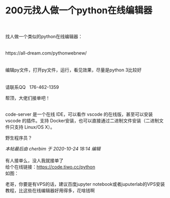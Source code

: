# 200元找人做一个python在线编辑器


<br />
<br />
找人做一个类似的python在线编辑器：<br />
<br />
<br />
https://all-dream.com/pythonwebnew/<br />
<br />
<br />
编辑py文件，打开py文件，运行，看见效果，尽量是python 3比较好<br />
<br />
<br />
请联系QQ&nbsp; &nbsp;176-462-1359

帮顶，大佬们接单吧！<br />
<br />
<img src="static/image/smiley/default/lol.gif" smilieid="12" border="0" alt="" /><img src="static/image/smiley/default/lol.gif" smilieid="12" border="0" alt="" /><img src="static/image/smiley/default/lol.gif" smilieid="12" border="0" alt="" />

code-server 是一个在线 IDE，可以看作 vscode 的在线版，甚至可以安装 vscode 的插件。支持 Docker安装，也可以直接通过二进制文件安装（二进制文件只支持 Linux/OS X）。

野生程序员？<img src="static/image/smiley/yct/014.gif" smilieid="45" border="0" alt="" />

<i class="pstatus"> 本帖最后由 cherbim 于 2020-10-24 18:14 编辑 </i><br />
<br />
有人接单么，没人我就接单了<br />
给个在线链接：<a href="https://code.tiwo.cc/python" target="_blank">https://code.tiwo.cc/python</a><br />
如图：<br />
<img id="aimg_COL98" onclick="zoom(this, this.src, 0, 0, 0)" class="zoom" src="https://s1.ax1x.com/2020/10/24/BZCKiT.jpg" onmouseover="img_onmouseoverfunc(this)" onload="thumbImg(this)" border="0" alt="" />

老哥，你要是有VPS的话，建议百度jupyter notebook或者juputerlab的VPS安装教程，比这些在线编辑器好用得多，花啥钱啊
